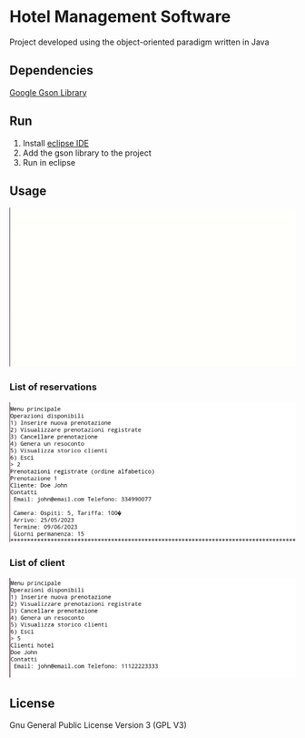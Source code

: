 # Hotel Management Software

Project developed using the object-oriented paradigm written in Java

## Dependencies

[Google Gson Library](https://github.com/google/gson)

## Run

1. Install [eclipse IDE](https://www.eclipse.org/)
2. Add the gson library to the project
3. Run in eclipse

## Usage

![Main Menu](/images/running.gif)

### List of reservations

![List reservations](/images/a.jpg)

### List of client

![List clients](/images/b.jpg)

## License
Gnu General Public License Version 3 (GPL V3)
